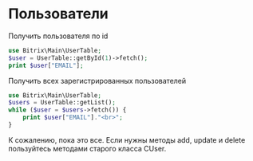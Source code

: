 Пользователи
============

Получить пользователя по id

```php
use Bitrix\Main\UserTable;
$user = UserTable::getById(1)->fetch();
print $user["EMAIL"];
```

Получить всех зарегистрированных пользователей

```php
use Bitrix\Main\UserTable;
$users = UserTable::getList();
while ($user = $users->fetch()) {
	print $user["EMAIL"]."<br>";
}
```
К сожалению, пока это все. Если нужны методы add, update и delete пользуйтесь методами старого класса CUser.  
